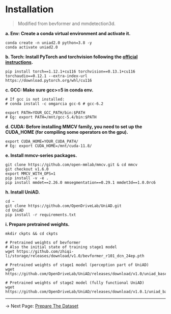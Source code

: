 # Installation
> Modified from bevformer and mmdetection3d.

**a. Env: Create a conda virtual environment and activate it.**
```shell
conda create -n uniad2.0 python=3.8 -y
conda activate uniad2.0
```

**b. Torch: Install PyTorch and torchvision following the [official instructions](https://pytorch.org/).**
```shell
pip install torch==1.12.1+cu116 torchvision==0.13.1+cu116 torchaudio==0.12.1 --extra-index-url https://download.pytorch.org/whl/cu116
```

**c. GCC: Make sure gcc>=5 in conda env.**
```shell
# If gcc is not installed:
# conda install -c omgarcia gcc-6 # gcc-6.2

export PATH=YOUR_GCC_PATH/bin:$PATH
# Eg: export PATH=/mnt/gcc-5.4/bin:$PATH
```

**d. CUDA: Before installing MMCV family, you need to set up the CUDA_HOME (for compiling some operators on the gpu).**
```shell
export CUDA_HOME=YOUR_CUDA_PATH/
# Eg: export CUDA_HOME=/mnt/cuda-11.8/
```


**e. Install mmcv-series packages.**
```shell
git clone https://github.com/open-mmlab/mmcv.git & cd mmcv
git checkout v1.6.0
export MMCV_WITH_OPS=1
pip install -v -e .
pip install mmdet==2.26.0 mmsegmentation==0.29.1 mmdet3d==1.0.0rc6
```


**h. Install UniAD.**
```shell
cd ~
git clone https://github.com/OpenDriveLab/UniAD.git
cd UniAD
pip install -r requirements.txt
```


**i. Prepare pretrained weights.**
```shell
mkdir ckpts && cd ckpts

# Pretrained weights of bevformer
# Also the initial state of training stage1 model
wget https://github.com/zhiqi-li/storage/releases/download/v1.0/bevformer_r101_dcn_24ep.pth

# Pretrained weights of stage1 model (perception part of UniAD)
wget https://github.com/OpenDriveLab/UniAD/releases/download/v1.0/uniad_base_track_map.pth

# Pretrained weights of stage2 model (fully functional UniAD)
wget https://github.com/OpenDriveLab/UniAD/releases/download/v1.0.1/uniad_base_e2e.pth
```

---
-> Next Page: [Prepare The Dataset](./DATA_PREP.md)